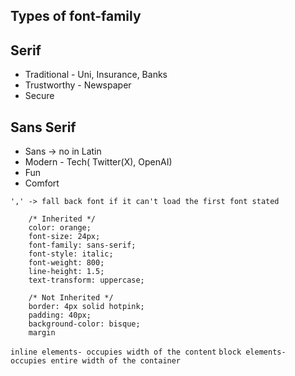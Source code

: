 ## Types of font-family

## Serif

- Traditional - Uni, Insurance, Banks
- Trustworthy - Newspaper
- Secure

## Sans Serif

- Sans -> no in Latin
- Modern - Tech( Twitter(X), OpenAI)
- Fun
- Comfort

`',' -> fall back font if it can't load the first font stated`

        /* Inherited */
        color: orange;
        font-size: 24px;
        font-family: sans-serif;
        font-style: italic;
        font-weight: 800;
        line-height: 1.5;
        text-transform: uppercase;

        /* Not Inherited */
        border: 4px solid hotpink;
        padding: 40px;
        background-color: bisque;
        margin

`inline elements- occupies width of the content`
`block elements- occupies entire width of the container`
